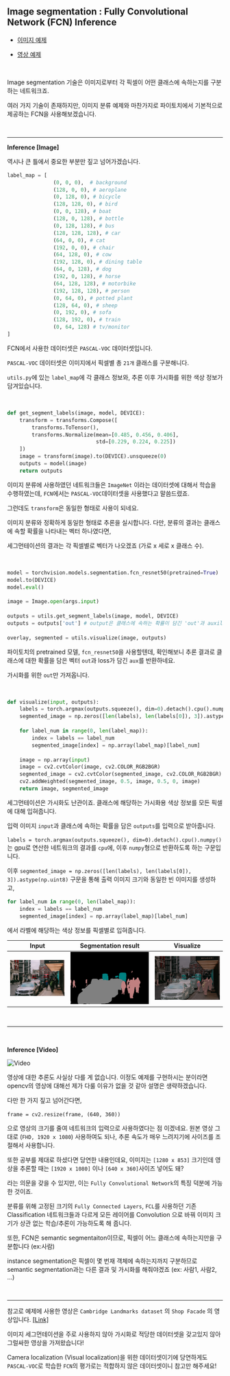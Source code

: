 
<br>

## Image segmentation : **F**ully **C**onvolutional **N**etwork (**FCN**) Inference

- [이미지 예제](pretrained_segmentation_fcn_image.py)

- [영상 예제](pretrained_segmentation_fcn_video.py)

<br>

Image segmentation 기술은 이미지로부터 각 픽셀이 어떤 클래스에 속하는지를 구분하는 네트워크죠.

여러 가지 기술이 존재하지만, 이미지 분류 예제와 마찬가지로 파이토치에서 기본적으로 제공하는 FCN을 사용해보겠습니다.
 
<br>

---
**Inference [Image]**

역시나 큰 틀에서 중요한 부분만 짚고 넘어가겠습니다.



```python
label_map = [
               (0, 0, 0),  # background
               (128, 0, 0), # aeroplane
               (0, 128, 0), # bicycle
               (128, 128, 0), # bird
               (0, 0, 128), # boat
               (128, 0, 128), # bottle
               (0, 128, 128), # bus
               (128, 128, 128), # car
               (64, 0, 0), # cat
               (192, 0, 0), # chair
               (64, 128, 0), # cow
               (192, 128, 0), # dining table
               (64, 0, 128), # dog
               (192, 0, 128), # horse
               (64, 128, 128), # motorbike
               (192, 128, 128), # person
               (0, 64, 0), # potted plant
               (128, 64, 0), # sheep
               (0, 192, 0), # sofa
               (128, 192, 0), # train
               (0, 64, 128) # tv/monitor
]
```

FCN에서 사용한 데이터셋은 `PASCAL-VOC` 데이터셋입니다.

`PASCAL-VOC` 데이터셋은 이미지에서 픽셀별 총 `21개` 클래스를 구분해니다.

`utils.py`에 있는 `label_map`에 각 클래스 정보와, 추론 이후 가시화를 위한 색상 정보가 담겨있습니다.


<br>

```python
def get_segment_labels(image, model, DEVICE):
    transform = transforms.Compose([
        transforms.ToTensor(),
        transforms.Normalize(mean=[0.485, 0.456, 0.406],
                             std=[0.229, 0.224, 0.225])
    ])
    image = transform(image).to(DEVICE).unsqueeze(0)
    outputs = model(image)
    return outputs
```

이미지 분류에 사용하였던 네트워크들은 `ImageNet` 이라는 데이터셋에 대해서 학습을 수행하였는데, `FCN`에서는 `PASCAL-VOC`데이터셋을 사용했다고 말씀드렸죠.

그런데도 `transform`은 동일한 형태로 사용이 되네요.

이미지 분류와 정확하게 동일한 형태로 추론을 실시합니다. 다만, 분류의 결과는 클래스에 속할 확률을 나타내는 벡터 하나였다면, 

세그먼테이션의 결과는 각 픽셀별로 벡터가 나오겠죠 (가로 x 세로 x 클래스 수).

<br>


```python
model = torchvision.models.segmentation.fcn_resnet50(pretrained=True)
model.to(DEVICE)
model.eval()

image = Image.open(args.input)

outputs = utils.get_segment_labels(image, model, DEVICE)
outputs = outputs['out'] # output은 클래스에 속하는 확률이 담긴 'out'과 auxilliary loss가 담긴 'aux'로 구성되어 있음.

overlay, segmented = utils.visualize(image, outputs)
``` 

파이토치의 pretrained 모델, `fcn_resnet50`을 사용할텐데, 확인해보니 추론 결과로 클래스에 대한 확률을 담은 벡터 `out`과 loss가 담긴 `aux`를 반환하네요.

가시화를 위한 `out`만 가져옵니다. 
 
 
<br>

```python
def visualize(input, outputs):
    labels = torch.argmax(outputs.squeeze(), dim=0).detach().cpu().numpy()
    segmented_image = np.zeros([len(labels), len(labels[0]), 3]).astype(np.uint8)

    for label_num in range(0, len(label_map)):
        index = labels == label_num
        segmented_image[index] = np.array(label_map)[label_num]

    image = np.array(input)
    image = cv2.cvtColor(image, cv2.COLOR_RGB2BGR)
    segmented_image = cv2.cvtColor(segmented_image, cv2.COLOR_RGB2BGR)
    cv2.addWeighted(segmented_image, 0.5, image, 0.5, 0, image)
    return image, segmented_image
```

세그먼테이션은 가시화도 난관이죠. 클래스에 해당하는 가시화용 색상 정보를 모든 픽셀에 대해 입혀줍니다.

입력 이미지 `input`과 클래스에 속하는 확률을 담은 `outputs`를 입력으로 받아줍니다.

`labels = torch.argmax(outputs.squeeze(), dim=0).detach().cpu().numpy()` 는 gpu로 연산한 네트워크의 결과를 `cpu`에, 이후 `numpy`형으로 반환하도록 하는 구문입니다.

이후 `segmented_image = np.zeros([len(labels), len(labels[0]), 3]).astype(np.uint8)` 구문을 통해 출력 이미지 크기와 동일한 빈 이미지를 생성하고, 

```python
for label_num in range(0, len(label_map)):
    index = labels == label_num
    segmented_image[index] = np.array(label_map)[label_num]
```
 
 에서 라벨에 해당하는 색상 정보를 픽셀별로 입혀줍니다.
 

|Input|Segmentation result|Visualize|
|---|---|---| 
|![input_image](test_image.jpg)|![result_image](test_image_result.png)|![overlay_image](test_image_overlay.png)|

<br>

---

<br>

**Inference [Video]**


![Video](seq1_result.gif)


영상에 대한 추론도 사실상 다를 게 없습니다. 이정도 예제를 구현하시는 분이라면 opencv의 영상에 대해선 제가 다룰 이유가 없을 것 같아 설명은 생략하겠습니다.

다만 한 가지 짚고 넘어간다면, 

`frame = cv2.resize(frame, (640, 360))`

으로 영상의 크기를 줄여 네트워크의 입력으로 사용하였다는 점 이겠네요. 원본 영상 그대로 (`FHD, 1920 x 1080`) 사용하여도 되나, 추론 속도가 매우 느려지기에 사이즈를 조절해서 사용합니다.



또한 공부를 제대로 하셨다면 당연한 내용인데요, 이미지는 `[1280 x 853]` 크기인데 영상을 추론할 때는 `[1920 x 1080]` 이나 `[640 x 360]`사이즈 넣어도 돼?

라는 의문을 갖을 수 있지만, 이는 `Fully Convolutional Network`의 특징 덕분에 가능한 것이죠.

분류를 위해 고정된 크기의 `Fully Connected Layers`, `FCL`를 사용하던 기존 Classification 네트워크들과 다르게 모든 레이어를 Convolution 으로 바꿔 이미지 크기가 상관 없는 학습/추론이 가능하도록 해 줍니다.


또한, FCN은 semantic segmentaiton이므로, 픽셀이 어느 클래스에 속하는지만을 구분합니다 (ex:사람)

instance segmentation은 픽셀이 몇 번재 객체에 속하는지까지 구분하므로 semantic segmentation과는 다른 결과 및 가시화를 해줘야겠죠 (ex: 사람1, 사람2, ...)

<br>

---

참고로 예제에 사용한 영상은 `Cambridge Landmarks dataset` 의 `Shop Facade` 의 영상입니다. [[Link]](https://www.repository.cam.ac.uk/handle/1810/251336)

이미지 세그먼테이션을 주로 사용하지 않아 가시화로 적당한 데이터셋을 갖고있지 않아 그럴싸한 영상을 가져왔습니다!

Camera localization (Visual localization)을 위한 데이터셋이기에 당연하게도 `PASCAL-VOC`로 학습한 `FCN`의 평가로는 적합하지 않은 데이터셋이니 참고만 해주세요! 